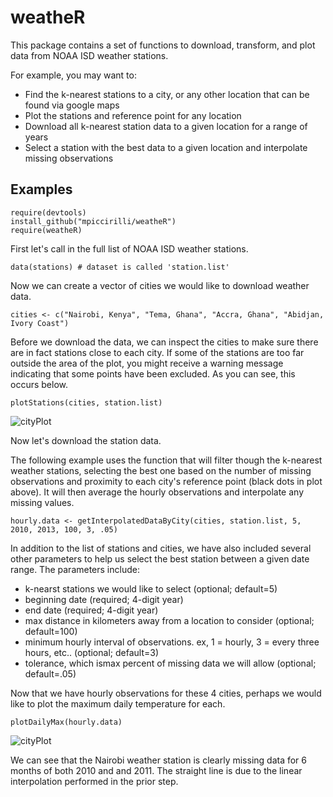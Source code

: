 weatheR
=======

This package contains a set of functions to download, transform, and plot data from NOAA ISD weather stations. 

For example, you may want to:
- Find the k-nearest stations to a city, or any other location that can be found via google maps
- Plot the stations and reference point for any location
- Download all k-nearest station data to a given location for a range of years
- Select a station with the best data to a given location and interpolate missing observations

Examples
----- 

```{r}
require(devtools)
install_github("mpiccirilli/weatheR")
require(weatheR)
```


First let's call in the full list of NOAA ISD weather stations.
```{r}
data(stations) # dataset is called 'station.list'
```

Now we can create a vector of cities we would like to download weather data.

```{r}
cities <- c("Nairobi, Kenya", "Tema, Ghana", "Accra, Ghana", "Abidjan, Ivory Coast")
```

Before we download the data, we can inspect the cities to make sure there are in fact stations close to each city. If some of the stations are too far outside the area of the plot, you might receive a warning message indicating that some points have been excluded.  As you can see, this occurs below.


```{r, message=FALSE, warning=FALSE}
plotStations(cities, station.list)
```
![cityPlot](https://github.com/mpiccirilli/weatheR/blob/master/cityPlot.png)

Now let's download the station data.  

The following example uses the function that will filter though the k-nearest weather stations, selecting the best one based on the number of missing observations and proximity to each city's reference point (black dots in plot above). It will then average the hourly observations and interpolate any missing values. 

```{r, eval=FALSE}
hourly.data <- getInterpolatedDataByCity(cities, station.list, 5, 2010, 2013, 100, 3, .05)
```

In addition to the list of stations and cities, we have also included several other parameters to help us select the best station between a given date range.  The parameters include: 

- k-nearst stations we would like to select (optional; default=5)
- beginning date (required; 4-digit year)
- end date (required; 4-digit year)
- max distance in kilometers away from a location to consider (optional; default=100) 
- minimum hourly interval of observations. ex, 1 = hourly, 3 = every three hours, etc.. (optional; default=3)
- tolerance, which ismax percent of missing data we will allow (optional; default=.05)

Now that we have hourly observations for these 4 cities, perhaps we would like to plot the maximum daily temperature for each. 

```{r}
plotDailyMax(hourly.data)
```

![cityPlot](https://github.com/mpiccirilli/weatheR/blob/master/dailyMax.png)

We can see that the Nairobi weather station is clearly missing data for 6 months of both 2010 and and 2011.  The straight line is due to the linear interpolation performed in the prior step. 
